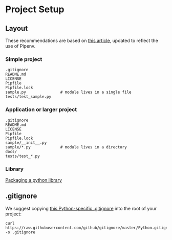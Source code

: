 # Project Setup
## Layout
These recommendations are based on [this article](https://docs.python-guide.org/writing/structure), updated to reflect the use of Pipenv.

### Simple project
```
.gitignore
README.md
LICENSE
Pipfile
Pipfile.lock
sample.py               # module lives in a single file
tests/test_sample.py
```

### Application or larger project
```
.gitignore
README.md
LICENSE
Pipfile
Pipfile.lock
sample/__init__.py
sample/*.py             # module lives in a directory
docs/
tests/test_*.py
```

### Library
[Packaging a python library](https://blog.ionelmc.ro/2014/05/25/python-packaging/#the-structure)

## .gitignore
We suggest copying [this Python-specific .gitignore](https://github.com/github/gitignore/blob/master/Python.gitignore) into the root of your project:

```
curl https://raw.githubusercontent.com/github/gitignore/master/Python.gitignore -o .gitignore
```